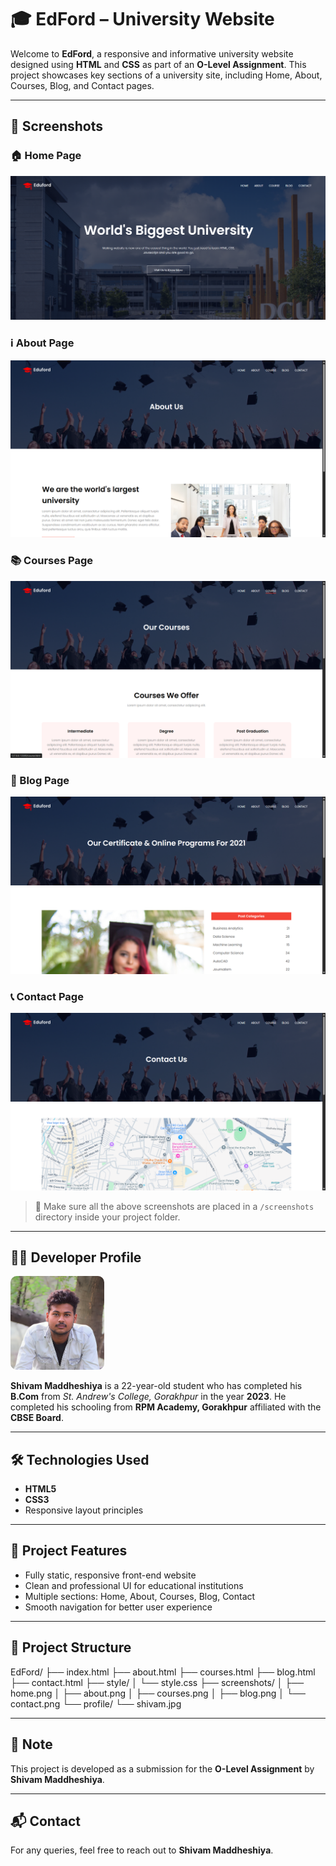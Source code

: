 # 🎓 EdFord – University Website

Welcome to **EdFord**, a responsive and informative university website designed using **HTML** and **CSS** as part of an **O-Level Assignment**. This project showcases key sections of a university site, including Home, About, Courses, Blog, and Contact pages.

---

## 📸 Screenshots

### 🏠 Home Page
![Home Page](./assets/home.png)

### ℹ️ About Page
![About Page](./assets/about.png)

### 📚 Courses Page
![Courses Page](./assets/courses.png)

### 📝 Blog Page
![Blog Page](./assets/blog.png)

### 📞 Contact Page
![Contact Page](./assets/contactUs.png)

> 📁 Make sure all the above screenshots are placed in a `/screenshots` directory inside your project folder.

---

## 👨‍🎓 Developer Profile

<img src="./assets/shivam.png" alt="Shivam Maddheshiya" width="150" style="border-radius: 10px;" />

**Shivam Maddheshiya** is a 22-year-old student who has completed his **B.Com** from *St. Andrew's College, Gorakhpur* in the year **2023**. He completed his schooling from **RPM Academy, Gorakhpur** affiliated with the **CBSE Board**.

---

## 🛠️ Technologies Used

- **HTML5**
- **CSS3**
- Responsive layout principles

---

## 🎯 Project Features

- Fully static, responsive front-end website
- Clean and professional UI for educational institutions
- Multiple sections: Home, About, Courses, Blog, Contact
- Smooth navigation for better user experience

---

## 📂 Project Structure

EdFord/
├── index.html
├── about.html
├── courses.html
├── blog.html
├── contact.html
├── style/
│ └── style.css
├── screenshots/
│ ├── home.png
│ ├── about.png
│ ├── courses.png
│ ├── blog.png
│ └── contact.png
└── profile/
└── shivam.jpg


---

## 📝 Note

This project is developed as a submission for the **O-Level Assignment** by **Shivam Maddheshiya**.

---

## 📬 Contact

For any queries, feel free to reach out to **Shivam Maddheshiya**.

